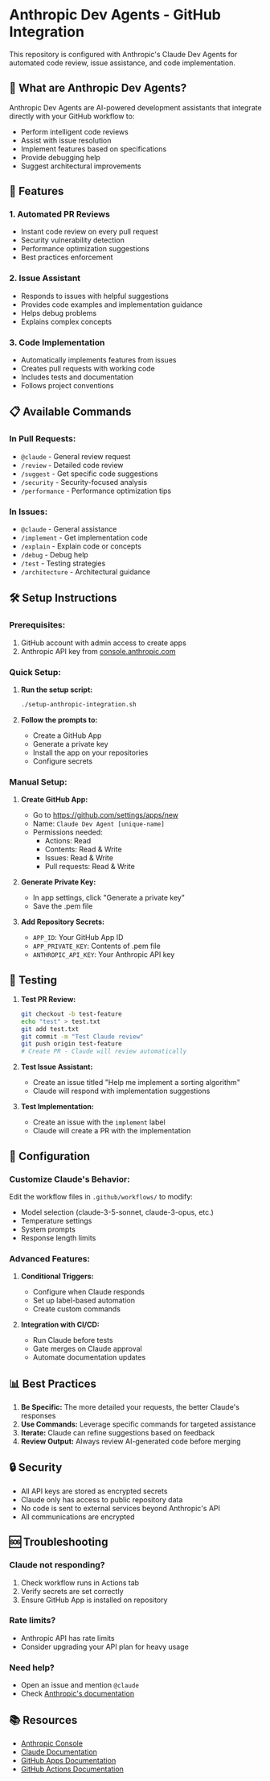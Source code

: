 # Anthropic Dev Agents - GitHub Integration

This repository is configured with Anthropic's Claude Dev Agents for automated code review, issue assistance, and code implementation.

## 🤖 What are Anthropic Dev Agents?

Anthropic Dev Agents are AI-powered development assistants that integrate directly with your GitHub workflow to:
- Perform intelligent code reviews
- Assist with issue resolution
- Implement features based on specifications
- Provide debugging help
- Suggest architectural improvements

## 🚀 Features

### 1. **Automated PR Reviews**
- Instant code review on every pull request
- Security vulnerability detection
- Performance optimization suggestions
- Best practices enforcement

### 2. **Issue Assistant**
- Responds to issues with helpful suggestions
- Provides code examples and implementation guidance
- Helps debug problems
- Explains complex concepts

### 3. **Code Implementation**
- Automatically implements features from issues
- Creates pull requests with working code
- Includes tests and documentation
- Follows project conventions

## 📋 Available Commands

### In Pull Requests:
- `@claude` - General review request
- `/review` - Detailed code review
- `/suggest` - Get specific code suggestions
- `/security` - Security-focused analysis
- `/performance` - Performance optimization tips

### In Issues:
- `@claude` - General assistance
- `/implement` - Get implementation code
- `/explain` - Explain code or concepts
- `/debug` - Debug help
- `/test` - Testing strategies
- `/architecture` - Architectural guidance

## 🛠️ Setup Instructions

### Prerequisites:
1. GitHub account with admin access to create apps
2. Anthropic API key from [console.anthropic.com](https://console.anthropic.com)

### Quick Setup:

1. **Run the setup script:**
   ```bash
   ./setup-anthropic-integration.sh
   ```

2. **Follow the prompts to:**
   - Create a GitHub App
   - Generate a private key
   - Install the app on your repositories
   - Configure secrets

### Manual Setup:

1. **Create GitHub App:**
   - Go to https://github.com/settings/apps/new
   - Name: `Claude Dev Agent [unique-name]`
   - Permissions needed:
     - Actions: Read
     - Contents: Read & Write
     - Issues: Read & Write
     - Pull requests: Read & Write

2. **Generate Private Key:**
   - In app settings, click "Generate a private key"
   - Save the .pem file

3. **Add Repository Secrets:**
   - `APP_ID`: Your GitHub App ID
   - `APP_PRIVATE_KEY`: Contents of .pem file
   - `ANTHROPIC_API_KEY`: Your Anthropic API key

## 🧪 Testing

1. **Test PR Review:**
   ```bash
   git checkout -b test-feature
   echo "test" > test.txt
   git add test.txt
   git commit -m "Test Claude review"
   git push origin test-feature
   # Create PR - Claude will review automatically
   ```

2. **Test Issue Assistant:**
   - Create an issue titled "Help me implement a sorting algorithm"
   - Claude will respond with implementation suggestions

3. **Test Implementation:**
   - Create an issue with the `implement` label
   - Claude will create a PR with the implementation

## 🔧 Configuration

### Customize Claude's Behavior:

Edit the workflow files in `.github/workflows/` to modify:
- Model selection (claude-3-5-sonnet, claude-3-opus, etc.)
- Temperature settings
- System prompts
- Response length limits

### Advanced Features:

1. **Conditional Triggers:**
   - Configure when Claude responds
   - Set up label-based automation
   - Create custom commands

2. **Integration with CI/CD:**
   - Run Claude before tests
   - Gate merges on Claude approval
   - Automate documentation updates

## 📊 Best Practices

1. **Be Specific:** The more detailed your requests, the better Claude's responses
2. **Use Commands:** Leverage specific commands for targeted assistance
3. **Iterate:** Claude can refine suggestions based on feedback
4. **Review Output:** Always review AI-generated code before merging

## 🔒 Security

- All API keys are stored as encrypted secrets
- Claude only has access to public repository data
- No code is sent to external services beyond Anthropic's API
- All communications are encrypted

## 🆘 Troubleshooting

### Claude not responding?
1. Check workflow runs in Actions tab
2. Verify secrets are set correctly
3. Ensure GitHub App is installed on repository

### Rate limits?
- Anthropic API has rate limits
- Consider upgrading your API plan for heavy usage

### Need help?
- Open an issue and mention `@claude`
- Check [Anthropic's documentation](https://docs.anthropic.com)

## 📚 Resources

- [Anthropic Console](https://console.anthropic.com)
- [Claude Documentation](https://docs.anthropic.com)
- [GitHub Apps Documentation](https://docs.github.com/en/apps)
- [GitHub Actions Documentation](https://docs.github.com/en/actions)